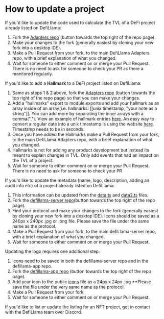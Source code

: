 # How to update a project

If you'd like to update the code used to calculate the TVL of a DeFi project already listed on DefiLlama:

1. Fork the [Adapters repo](https://github.com/DefiLlama/DefiLlama-Adapters) (button towards the top right of the repo page).
2. Make your changes to the fork (generally easiest by cloning your new fork into a desktop IDE).
3. Make a Pull Request from your fork, to the main DefiLlama Adapters repo, with a brief explanation of what you changed.
4. Wait for someone to either comment on or merge your Pull Request. There is no need to ask for someone to check your PR as there a monitored regularly.

If you'd like to add a **Hallmark** to a DeFi project listed on DefiLlama:

1. Same as steps 1 & 2 above, fork the [Adapters repo](https://github.com/DefiLlama/DefiLlama-Adapters) (button towards the top right of the repo page) so that you can make your changes.
2. Add a "hallmarks" export to module.exports and add your hallmark as an array inside of an array(i.e. hallmarks: \[\[unix timestamp, "your note as a string"]]. You can add more by separating  the inner arrays with a comma(","). View an example of hallmark entries [here](https://github.com/DefiLlama/DefiLlama-Adapters/blob/main/projects/uniswap/index.js#L57). An easy way to convert a regular date into a unix timestamp is using the website [here](https://www.epochconverter.com/). Timestamp needs to be in seconds.
3. Once you have added the Hallmarks make a Pull Request from your fork, to the main DefiLlama Adapters repo, with a brief explanation of what you changed.
4. Hallmarks is not for adding any product development but instead its meant to explain changes in TVL. Only add events that had an impact on the TVL of a project.&#x20;
5. Wait for someone to either comment on or merge your Pull Request. There is no need to ask for someone to check your PR&#x20;

If you'd like to update the metadata (name, logo, description, adding an audit info etc) of a project already listed on DefiLlama:

1. This information can be updated from the [data.ts](https://github.com/DefiLlama/defillama-server/blob/master/defi/src/protocols/data.ts) and [data2.ts](https://github.com/DefiLlama/defillama-server/blob/master/defi/src/protocols/data2.ts) files.
2. Fork the [defillama-server repo](https://github.com/DefiLlama/defillama-server)(button towards the top right of the repo page).
3. Find your protocol and make your changes to the fork (generally easiest by cloning your new fork into a desktop IDE). Icons should be saved as a 240px x 240px .jpg or .png file. Please save the file under the same name as the protocol.
4. Make a Pull Request from your fork, to the main defiLlama-server repo, with a brief explanation of what you changed.
5. Wait for someone to either comment on or merge your Pull Request.&#x20;

Updating the logo requires one additional step:

1. Icons need to be saved in both the defillama-server repo and in the defillama-app repo.
2. Fork the [defillama-app repo](https://github.com/DefiLlama/defillama-app) (button towards the top right of the repo page).
3. Add your icon to the public [icons](https://github.com/DefiLlama/defillama-app/tree/main/public/icons) file as a 24px x 24px .jpg \*\*Please save the file under the very same name as the protocol.
4. Make a Pull Request from your fork
5. Wait for someone to either comment on or merge your Pull Request.&#x20;



If you'd like to list or update the listing for an NFT project, get in contact with the DefiLlama team over Discord.
